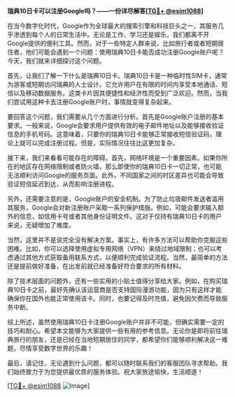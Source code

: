 **瑞典10日卡可以注册Google吗？——一份详尽解答[[TG💪+ @esim1088](https://t.me/s/esim1088)]**

在当今数字化时代，Google作为全球最大的搜索引擎和科技巨头之一，其服务几乎渗透到每个人的日常生活中。无论是工作、学习还是娱乐，我们都离不开Google提供的便利工具。然而，对于一些特定人群来说，比如旅行者或者短期居住者，他们可能会遇到一个问题：使用瑞典10日卡能否成功注册Google账户呢？今天，我们就来详细探讨这个问题。

首先，让我们了解一下什么是瑞典10日卡。瑞典10日卡是一种临时性SIM卡，通常为游客或短期访问瑞典的人士设计。它允许用户在有限的时间内享受本地通话、短信以及移动数据服务。这类卡片因其便捷性和经济性而受到广泛欢迎。然而，当我们尝试用这种卡去注册Google账户时，事情就变得复杂起来。

要回答这个问题，我们需要从几个方面进行分析。首先是Google账户注册的基本要求。一般来说，Google会要求用户提供有效的电子邮件地址以及能够接收验证信息的手机号码。这意味着，只要你的瑞典10日卡能够正常接收短信验证码，理论上就可以完成注册过程。但是，实际情况往往比这更加复杂。

接下来，我们来看看可能存在的障碍。首先，网络环境是一个重要因素。如果你所在的地区存在网络限制或者防火墙，那么即使你的瑞典10日卡一切正常，也可能无法顺利访问Google的服务页面。此外，不同国家之间的时区差异也可能会导致验证短信延迟到达，从而影响注册进程。

另外，还需要注意的是，Google账户的安全机制。为了防止垃圾邮件发送者滥用其服务，Google会对新注册账户采取一系列保护措施。例如，可能会要求输入额外的信息，如信用卡号或者其他身份证明文件。这对于仅持有瑞典10日卡的用户来说，无疑增加了难度。

当然，这里并不是说完全没有解决方案。事实上，有许多方法可以帮助你克服这些困难。比如，你可以选择使用虚拟专用网络（VPN）来绕过地域限制；也可以考虑通过其他方式获取备用联系方式，以便顺利完成验证流程。当然，最简单的方法还是提前做好准备，在出发前就已经准备好符合要求的所有材料。

除了技术层面的问题外，还有一些实用的小贴士值得分享给大家。例如，在购买瑞典10日卡之前，最好先确认该运营商是否支持国际漫游功能，因为只有这样才能确保你在国外也能正常使用该卡。同时，也要记得及时充值，避免因欠费而导致服务中断。

综上所述，虽然使用瑞典10日卡注册Google账户并非不可能，但确实需要一定的技巧和耐心。希望本文能够为大家提供一些有用的参考信息。无论你是即将前往瑞典旅行的朋友，还是已经在当地短期居住的同学，都希望你们能够顺利解决这一难题，尽情享受数字世界的乐趣！

最后，请记住，无论遇到什么问题，都可以随时联系我们的客服团队寻求帮助。我们始终致力于为您提供最优质的服务体验。祝大家旅途愉快，生活顺遂！

[[TG💪+ @esim1088](https://t.me/s/esim1088) ![Image](https://i.postimg.cc/4NQfJmqS/Snipaste-2025-05-13-00-14-12.png)]